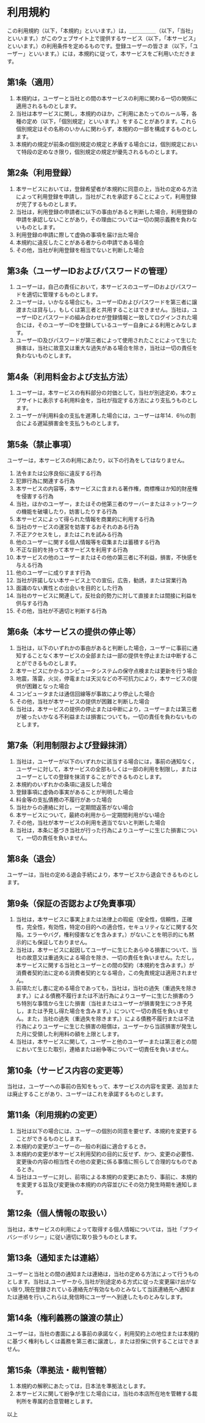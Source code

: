 # 利用規約
この利用規約（以下，「本規約」といいます。）は，＿＿＿＿＿（以下，「当社」といいます。）がこのウェブサイト上で提供するサービス（以下，「本サービス」といいます。）の利用条件を定めるものです。登録ユーザーの皆さま（以下，「ユーザー」といいます。）には，本規約に従って，本サービスをご利用いただきます。

## 第1条（適用）
1. 本規約は，ユーザーと当社との間の本サービスの利用に関わる一切の関係に適用されるものとします。
1. 当社は本サービスに関し，本規約のほか，ご利用にあたってのルール等，各種の定め（以下，「個別規定」といいます。）をすることがあります。これら個別規定はその名称のいかんに関わらず，本規約の一部を構成するものとします。
1. 本規約の規定が前条の個別規定の規定と矛盾する場合には，個別規定において特段の定めなき限り，個別規定の規定が優先されるものとします。

## 第2条（利用登録）
1. 本サービスにおいては，登録希望者が本規約に同意の上，当社の定める方法によって利用登録を申請し，当社がこれを承認することによって，利用登録が完了するものとします。
1. 当社は，利用登録の申請者に以下の事由があると判断した場合，利用登録の申請を承認しないことがあり，その理由については一切の開示義務を負わないものとします。
  1. 利用登録の申請に際して虚偽の事項を届け出た場合
  1. 本規約に違反したことがある者からの申請である場合
  1. その他，当社が利用登録を相当でないと判断した場合

## 第3条（ユーザーIDおよびパスワードの管理）
1. ユーザーは，自己の責任において，本サービスのユーザーIDおよびパスワードを適切に管理するものとします。
1. ユーザーは，いかなる場合にも，ユーザーIDおよびパスワードを第三者に譲渡または貸与し，もしくは第三者と共用することはできません。当社は，ユーザーIDとパスワードの組み合わせが登録情報と一致してログインされた場合には，そのユーザーIDを登録しているユーザー自身による利用とみなします。
1. ユーザーID及びパスワードが第三者によって使用されたことによって生じた損害は，当社に故意又は重大な過失がある場合を除き，当社は一切の責任を負わないものとします。

## 第4条（利用料金および支払方法）
1. ユーザーは，本サービスの有料部分の対価として，当社が別途定め，本ウェブサイトに表示する利用料金を，当社が指定する方法により支払うものとします。
1. ユーザーが利用料金の支払を遅滞した場合には，ユーザーは年14．6％の割合による遅延損害金を支払うものとします。

## 第5条（禁止事項）
ユーザーは，本サービスの利用にあたり，以下の行為をしてはなりません。
1. 法令または公序良俗に違反する行為
1. 犯罪行為に関連する行為
1. 本サービスの内容等，本サービスに含まれる著作権，商標権ほか知的財産権を侵害する行為
1. 当社，ほかのユーザー，またはその他第三者のサーバーまたはネットワークの機能を破壊したり，妨害したりする行為
1. 本サービスによって得られた情報を商業的に利用する行為
1. 当社のサービスの運営を妨害するおそれのある行為
1. 不正アクセスをし，またはこれを試みる行為
1. 他のユーザーに関する個人情報等を収集または蓄積する行為
1. 不正な目的を持って本サービスを利用する行為
1. 本サービスの他のユーザーまたはその他の第三者に不利益，損害，不快感を与える行為
1. 他のユーザーに成りすます行為
1. 当社が許諾しない本サービス上での宣伝，広告，勧誘，または営業行為
1. 面識のない異性との出会いを目的とした行為
1. 当社のサービスに関連して，反社会的勢力に対して直接または間接に利益を供与する行為
1. その他，当社が不適切と判断する行為

## 第6条（本サービスの提供の停止等）
1. 当社は，以下のいずれかの事由があると判断した場合，ユーザーに事前に通知することなく本サービスの全部または一部の提供を停止または中断することができるものとします。
  1. 本サービスにかかるコンピュータシステムの保守点検または更新を行う場合
  1. 地震，落雷，火災，停電または天災などの不可抗力により，本サービスの提供が困難となった場合
  1. コンピュータまたは通信回線等が事故により停止した場合
  1. その他，当社が本サービスの提供が困難と判断した場合
1. 当社は，本サービスの提供の停止または中断により，ユーザーまたは第三者が被ったいかなる不利益または損害についても，一切の責任を負わないものとします。

## 第7条（利用制限および登録抹消）
1. 当社は，ユーザーが以下のいずれかに該当する場合には，事前の通知なく，ユーザーに対して，本サービスの全部もしくは一部の利用を制限し，またはユーザーとしての登録を抹消することができるものとします。
  1. 本規約のいずれかの条項に違反した場合
  1. 登録事項に虚偽の事実があることが判明した場合
  1. 料金等の支払債務の不履行があった場合
  1. 当社からの連絡に対し，一定期間返答がない場合
  1. 本サービスについて，最終の利用から一定期間利用がない場合
  1. その他，当社が本サービスの利用を適当でないと判断した場合
1. 当社は，本条に基づき当社が行った行為によりユーザーに生じた損害について，一切の責任を負いません。

## 第8条（退会）
ユーザーは，当社の定める退会手続により，本サービスから退会できるものとします。

## 第9条（保証の否認および免責事項）
1. 当社は，本サービスに事実上または法律上の瑕疵（安全性，信頼性，正確性，完全性，有効性，特定の目的への適合性，セキュリティなどに関する欠陥，エラーやバグ，権利侵害などを含みます。）がないことを明示的にも黙示的にも保証しておりません。
1. 当社は，本サービスに起因してユーザーに生じたあらゆる損害について、当社の故意又は重過失による場合を除き、一切の責任を負いません。ただし，本サービスに関する当社とユーザーとの間の契約（本規約を含みます。）が消費者契約法に定める消費者契約となる場合，この免責規定は適用されません。
1. 前項ただし書に定める場合であっても，当社は，当社の過失（重過失を除きます。）による債務不履行または不法行為によりユーザーに生じた損害のうち特別な事情から生じた損害（当社またはユーザーが損害発生につき予見し，または予見し得た場合を含みます。）について一切の責任を負いません。また，当社の過失（重過失を除きます。）による債務不履行または不法行為によりユーザーに生じた損害の賠償は，ユーザーから当該損害が発生した月に受領した利用料の額を上限とします。
1. 当社は，本サービスに関して，ユーザーと他のユーザーまたは第三者との間において生じた取引，連絡または紛争等について一切責任を負いません。

## 第10条（サービス内容の変更等）
当社は，ユーザーへの事前の告知をもって、本サービスの内容を変更、追加または廃止することがあり、ユーザーはこれを承諾するものとします。

## 第11条（利用規約の変更）
1. 当社は以下の場合には、ユーザーの個別の同意を要せず、本規約を変更することができるものとします。
  1. 本規約の変更がユーザーの一般の利益に適合するとき。
  1. 本規約の変更が本サービス利用契約の目的に反せず、かつ、変更の必要性、変更後の内容の相当性その他の変更に係る事情に照らして合理的なものであるとき。
1. 当社はユーザーに対し、前項による本規約の変更にあたり、事前に、本規約を変更する旨及び変更後の本規約の内容並びにその効力発生時期を通知します。

## 第12条（個人情報の取扱い）
当社は，本サービスの利用によって取得する個人情報については，当社「プライバシーポリシー」に従い適切に取り扱うものとします。

## 第13条（通知または連絡）
ユーザーと当社との間の通知または連絡は，当社の定める方法によって行うものとします。当社は,ユーザーから,当社が別途定める方式に従った変更届け出がない限り,現在登録されている連絡先が有効なものとみなして当該連絡先へ通知または連絡を行い,これらは,発信時にユーザーへ到達したものとみなします。

## 第14条（権利義務の譲渡の禁止）
ユーザーは，当社の書面による事前の承諾なく，利用契約上の地位または本規約に基づく権利もしくは義務を第三者に譲渡し，または担保に供することはできません。

## 第15条（準拠法・裁判管轄）
1. 本規約の解釈にあたっては，日本法を準拠法とします。
1. 本サービスに関して紛争が生じた場合には，当社の本店所在地を管轄する裁判所を専属的合意管轄とします。

以上
